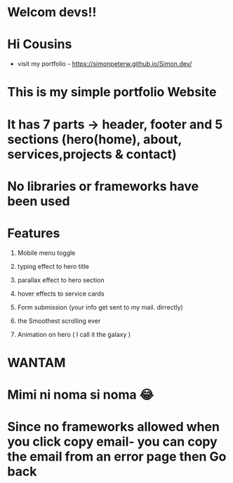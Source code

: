 # Welcom devs!!
# Hi Cousins

* visit my portfolio - 
https://simonpeterw.github.io/Simon.dev/

# This is my simple portfolio Website 
# It has 7 parts -> header, footer and 5 sections (hero(home), about, services,projects & contact)
# No libraries or frameworks have been used 


#  Features 
1. Mobile menu toggle
2. typing effect to hero title
3. parallax effect to hero section
4. hover effects to service cards
5. Form submission (your info get sent to my mail. dirrectly)
6. the Smoothest scrolling ever

7. Animation on hero ( I call it the galaxy )




# WANTAM
# Mimi ni noma si noma 😂

# Since no frameworks allowed when you click copy email- you can copy the email from an error page then Go back 